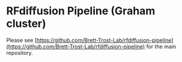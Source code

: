 # RFdiffusion Pipeline (Graham cluster)

Please see [https://github.com/Brett-Trost-Lab/rfdiffusion-pipeline](https://github.com/Brett-Trost-Lab/rfdiffusion-pipeline) for the main repository.
